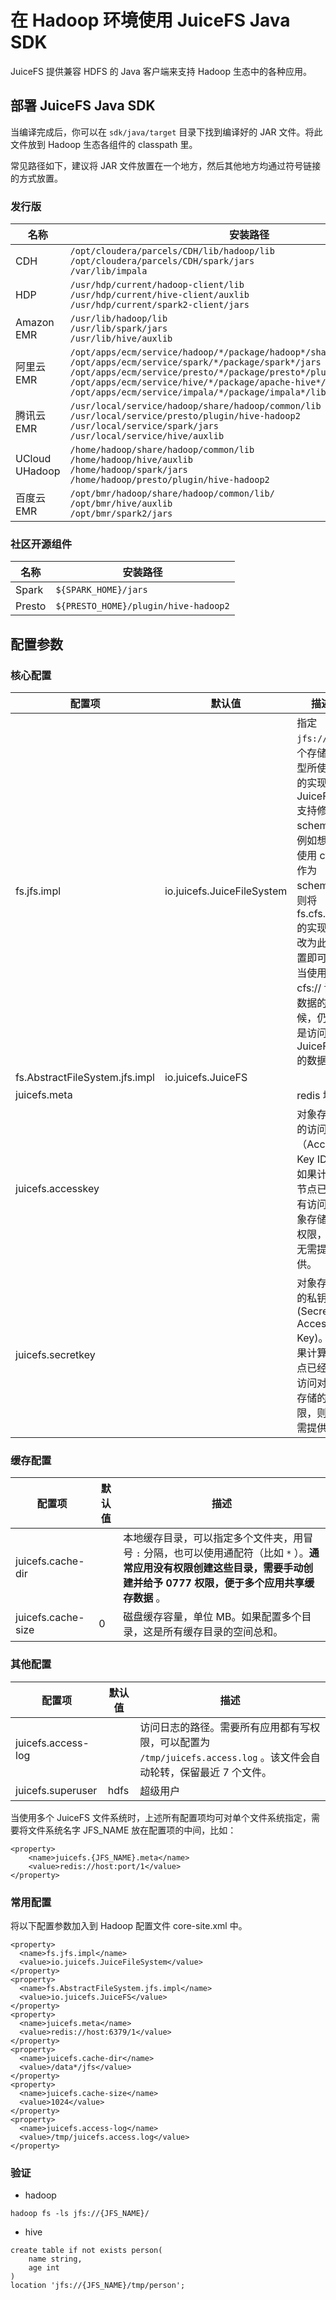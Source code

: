 # 在 Hadoop 环境使用 JuiceFS Java SDK

JuiceFS 提供兼容 HDFS 的 Java 客户端来支持 Hadoop 生态中的各种应用。

## 部署 JuiceFS Java SDK

当编译完成后，你可以在 `sdk/java/target` 目录下找到编译好的 JAR 文件。将此文件放到 Hadoop 生态各组件的 classpath 里。

常见路径如下，建议将 JAR 文件放置在一个地方，然后其他地方均通过符号链接的方式放置。

### 发行版

| 名称 | 安装路径 |
| ---- | ---- |
| CDH | `/opt/cloudera/parcels/CDH/lib/hadoop/lib`<br>`/opt/cloudera/parcels/CDH/spark/jars`<br>`/var/lib/impala` |
| HDP | `/usr/hdp/current/hadoop-client/lib`<br>`/usr/hdp/current/hive-client/auxlib`<br>`/usr/hdp/current/spark2-client/jars` |
| Amazon EMR | `/usr/lib/hadoop/lib`<br>`/usr/lib/spark/jars`<br>`/usr/lib/hive/auxlib` |
| 阿里云 EMR | `/opt/apps/ecm/service/hadoop/*/package/hadoop*/share/hadoop/common/lib`<br>`/opt/apps/ecm/service/spark/*/package/spark*/jars`<br>`/opt/apps/ecm/service/presto/*/package/presto*/plugin/hive-hadoop2`<br>`/opt/apps/ecm/service/hive/*/package/apache-hive*/lib`<br>`/opt/apps/ecm/service/impala/*/package/impala*/lib` |
| 腾讯云 EMR | `/usr/local/service/hadoop/share/hadoop/common/lib`<br>`/usr/local/service/presto/plugin/hive-hadoop2`<br>`/usr/local/service/spark/jars`<br>`/usr/local/service/hive/auxlib` |
| UCloud UHadoop | `/home/hadoop/share/hadoop/common/lib`<br>`/home/hadoop/hive/auxlib`<br>`/home/hadoop/spark/jars`<br>`/home/hadoop/presto/plugin/hive-hadoop2` |
| 百度云 EMR | `/opt/bmr/hadoop/share/hadoop/common/lib/`<br>`/opt/bmr/hive/auxlib`<br>`/opt/bmr/spark2/jars` |

### 社区开源组件

| 名称 | 安装路径 |
| ---- | ---- |
| Spark | `${SPARK_HOME}/jars` |
| Presto | `${PRESTO_HOME}/plugin/hive-hadoop2` |

## 配置参数

### 核心配置

| 配置项                         | 默认值                     | 描述                                                         |
| ------------------------------ | -------------------------- | ------------------------------------------------------------ |
| fs.jfs.impl                    | io.juicefs.JuiceFileSystem | 指定 `jfs://` 这个存储类型所使用的实现。JuiceFS 支持修改 scheme，例如想要使用 cfs 作为 scheme，则将 fs.cfs.impl 的实现修改为此配置即可，当使用 cfs:// 访问数据的时候，仍然是访问的 JuiceFS 的数据。 |
| fs.AbstractFileSystem.jfs.impl | io.juicefs.JuiceFS         |                                                              |
| juicefs.meta                   |                            | redis 地址                                                   |
| juicefs.accesskey              |                            | 对象存储的访问ID（Access Key ID）。如果计算节点已经有访问对象存储的权限，则无需提供。 |
| juicefs.secretkey              |                            | 对象存储的私钥 (Secret Access Key)。如果计算节点已经有访问对象存储的权限，则无需提供。 |

### 缓存配置

| 配置项             | 默认值 | 描述                                                         |
| ------------------ | ------ | ------------------------------------------------------------ |
| juicefs.cache-dir  |        | 本地缓存目录，可以指定多个文件夹，用冒号 `:` 分隔，也可以使用通配符（比如 `*` ）。**通常应用没有权限创建这些目录，需要手动创建并给予 0777 权限，便于多个应用共享缓存数据** 。 |
| juicefs.cache-size | 0      | 磁盘缓存容量，单位 MB。如果配置多个目录，这是所有缓存目录的空间总和。 |

### 其他配置

| 配置项             | 默认值 | 描述                                                         |
| ------------------ | ------ | ------------------------------------------------------------ |
| juicefs.access-log |        | 访问日志的路径。需要所有应用都有写权限，可以配置为 `/tmp/juicefs.access.log` 。该文件会自动轮转，保留最近 7 个文件。 |
| juicefs.superuser  | hdfs   | 超级用户                                                     |

当使用多个 JuiceFS 文件系统时，上述所有配置项均可对单个文件系统指定，需要将文件系统名字 JFS_NAME 放在配置项的中间，比如：

```arma.header
<property>
    <name>juicefs.{JFS_NAME}.meta</name>
    <value>redis://host:port/1</value>
</property>
```

### 常用配置

将以下配置参数加入到 Hadoop 配置文件 core-site.xml 中。

```arma.header
<property>
  <name>fs.jfs.impl</name>
  <value>io.juicefs.JuiceFileSystem</value>
</property>
<property>
  <name>fs.AbstractFileSystem.jfs.impl</name>
  <value>io.juicefs.JuiceFS</value>
</property>
<property>
  <name>juicefs.meta</name>
  <value>redis://host:6379/1</value>
</property>
<property>
  <name>juicefs.cache-dir</name>
  <value>/data*/jfs</value>
</property>
<property>
  <name>juicefs.cache-size</name>
  <value>1024</value>
</property>
<property>
  <name>juicefs.access-log</name>
  <value>/tmp/juicefs.access.log</value>
</property>
```

### 验证

- hadoop

```arma.header
hadoop fs -ls jfs://{JFS_NAME}/
```

- hive

```arma.header
create table if not exists person(
    name string,
    age int
)
location 'jfs://{JFS_NAME}/tmp/person';
```
